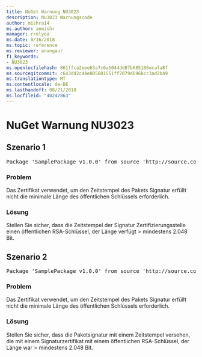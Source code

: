 ```yaml
---
title: NuGet Warnung NU3023
description: NU3023 Warnungscode
author: mishra14
ms.author: anmishr
manager: rrelyea
ms.date: 8/16/2018
ms.topic: reference
ms.reviewer: anangaur
f1_keywords:
- NU3023
ms.openlocfilehash: 861ffca2eee63a7c6a5044dd87b685186ecafa8f
ms.sourcegitcommit: c643dd2c44e085601551ff7079d696bcc3ad2b49
ms.translationtype: MT
ms.contentlocale: de-DE
ms.lasthandoff: 08/21/2018
ms.locfileid: "40247863"
---
```

# <a name="nuget-warning-nu3023"></a>NuGet Warnung NU3023

## <a name="scenario-1"></a>Szenario 1

<pre>Package 'SamplePackage v1.0.0' from source 'http://source.com/index.json': The timestamp certificate does not meet a minimum public key length requirement.</pre>

### <a name="issue"></a>Problem

Das Zertifikat verwendet, um den Zeitstempel des Pakets Signatur erfüllt nicht die minimale Länge des öffentlichen Schlüssels erforderlich.


### <a name="solution"></a>Lösung

Stellen Sie sicher, dass die Zeitstempel der Signatur Zertifizierungsstelle einen öffentlichen RSA-Schlüssel, der Länge verfügt > mindestens 2.048 Bit.



## <a name="scenario-2"></a>Szenario 2

<pre>Package 'SamplePackage v1.0.0' from source 'http://source.com/index.json': The primary signature's timestamp certificate does not meet a minimum public key length requirement.</pre>

### <a name="issue"></a>Problem

Das Zertifikat verwendet, um den Zeitstempel des Pakets Signatur erfüllt nicht die minimale Länge des öffentlichen Schlüssels erforderlich.


### <a name="solution"></a>Lösung

Stellen Sie sicher, dass die Paketsignatur mit einem Zeitstempel versehen, die mit einem Signaturzertifikat mit einem öffentlichen RSA-Schlüssel, der Länge war > mindestens 2.048 Bit.


